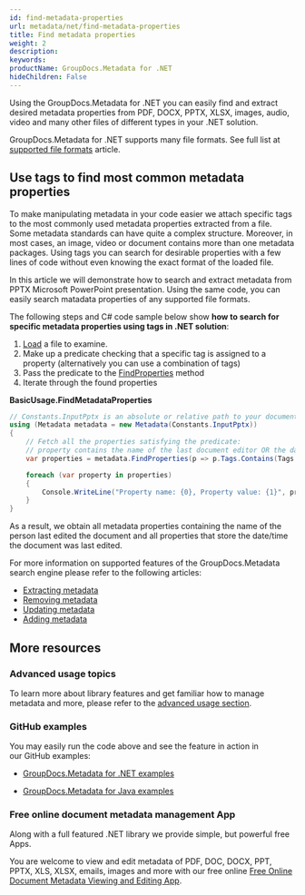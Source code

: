 ```yaml
---
id: find-metadata-properties
url: metadata/net/find-metadata-properties
title: Find metadata properties
weight: 2
description: 
keywords: 
productName: GroupDocs.Metadata for .NET
hideChildren: False
---
```

Using the GroupDocs.Metadata for .NET you can easily find and extract desired metadata properties from PDF, DOCX, PPTX, XLSX, images, audio, video and many other files of different types in your .NET solution.

GroupDocs.Metadata for .NET supports many file formats. See full list at [supported file formats](Supported%2BFile%2BFormats.html) article.

## Use tags to find most common metadata properties

To make manipulating metadata in your code easier we attach specific tags to the most commonly used metadata properties extracted from a file. Some metadata standards can have quite a complex structure. Moreover, in most cases, an image, video or document contains more than one metadata packages. Using tags you can search for desirable properties with a few lines of code without even knowing the exact format of the loaded file.

In this article we will demonstrate how to search and extract metadata from PPTX Microsoft PowerPoint presentation. Using the same code, you can easily search matadata properties of any supported file formats.

The following steps and C# code sample below show **how to search for specific metadata properties using tags in .NET solution**:

1.  [Load](Loading%2Bfiles.html) a file to examine.
2.  Make up a predicate checking that a specific tag is assigned to a property (alternatively you can use a combination of tags)
3.  Pass the predicate to the [FindProperties](https://apireference.groupdocs.com/net/metadata/groupdocs.metadata/metadata/methods/findproperties) method
4.  Iterate through the found properties

**BasicUsage.FindMetadataProperties**

```csharp
// Constants.InputPptx is an absolute or relative path to your document. Ex: @"C:\Docs\source.pptx"
using (Metadata metadata = new Metadata(Constants.InputPptx))
{
	// Fetch all the properties satisfying the predicate:
	// property contains the name of the last document editor OR the date/time the document was last modified
	var properties = metadata.FindProperties(p => p.Tags.Contains(Tags.Person.Editor) || p.Tags.Contains(Tags.Time.Modified));

	foreach (var property in properties)
	{
		Console.WriteLine("Property name: {0}, Property value: {1}", property.Name, property.Value);
	}
}
```

As a result, we obtain all metadata properties containing the name of the person last edited the document and all properties that store the date/time the document was last edited.

For more information on supported features of the GroupDocs.Metadata search engine please refer to the following articles:

*   [Extracting metadata](Extracting%2Bmetadata.html)
*   [Removing metadata](Removing%2Bmetadata.html)
*   [Updating metadata](Updating%2Bmetadata.html)
*   [Adding metadata](Adding%2Bmetadata.html)

## More resources

### Advanced usage topics

To learn more about library features and get familiar how to manage metadata and more, please refer to the [advanced usage section](Advanced%2BUsage.html).

### GitHub examples

You may easily run the code above and see the feature in action in our GitHub examples:

*   [GroupDocs.Metadata for .NET examples](https://github.com/groupdocs-metadata/GroupDocs.Metadata-for-.NET)
    
*   [GroupDocs.Metadata for Java examples](https://github.com/groupdocs-metadata/GroupDocs.Metadata-for-Java)
    

### Free online document metadata management App

Along with a full featured .NET library we provide simple, but powerful free Apps.

You are welcome to view and edit metadata of PDF, DOC, DOCX, PPT, PPTX, XLS, XLSX, emails, images and more with our free online [Free Online Document Metadata Viewing and Editing App](https://products.groupdocs.app/metadata).
